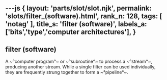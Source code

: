---js
{
  layout: 'parts/slot/slot.njk',
  permalink: 'slots/filter_(software).html',
  rank_n: 128,
  tags: [ 'notag' ],
  title_s: 'filter (software)',
  labels_a: ['bits','type','computer architectures'],
}
---
## filter (software)

A ~°computer program°~ or ~°subroutine°~ to process a ~°stream°~, producing another stream. While a single filter can be used individually, they are frequently strung together to form a ~°pipeline°~.
